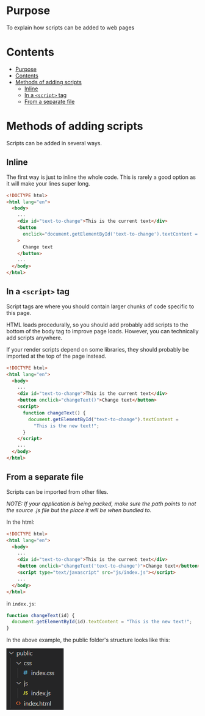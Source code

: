 # Purpose

To explain how scripts can be added to web pages

# Contents

- [Purpose](#purpose)
- [Contents](#contents)
- [Methods of adding scripts](#methods-of-adding-scripts)
  - [Inline](#inline)
  - [In a `<script>` tag](#in-a-script-tag)
  - [From a separate file](#from-a-separate-file)

# Methods of adding scripts

Scripts can be added in several ways.

## Inline

The first way is just to inline the whole code. This is rarely a good option as it will make your lines super long.

```html
<!DOCTYPE html>
<html lang="en">
  <body>
    ...
    <div id="text-to-change">This is the current text</div>
    <button
      onclick="document.getElementById('text-to-change').textContent = 'This is the new text!'"
    >
      Change text
    </button>
    ...
  </body>
</html>
```

## In a `<script>` tag

Script tags are where you should contain larger chunks of code specific to this page.

HTML loads procedurally, so you should add probably add scripts to the bottom of the body tag to improve page loads. However, you can technically add scripts anywhere.

If your render scripts depend on some libraries, they should probably be imported at the top of the page instead.

```html
<!DOCTYPE html>
<html lang="en">
  <body>
    ...
    <div id="text-to-change">This is the current text</div>
    <button onclick="changeText()">Change text</button>
    <script>
      function changeText() {
        document.getElementById("text-to-change").textContent =
          "This is the new text!";
      }
    </script>
    ...
  </body>
</html>
```

## From a separate file

Scripts can be imported from other files.

_NOTE: If your application is being packed, make sure the path points to not the source .js file but the place it will be when bundled to._

In the html:

```html
<!DOCTYPE html>
<html lang="en">
  <body>
    ...
    <div id="text-to-change">This is the current text</div>
    <button onclick="changeText('text-to-change')">Change text</button>
    <script type="text/javascript" src="js/index.js"></script>
    ...
  </body>
</html>
```

in `index.js`:

```js
function changeText(id) {
  document.getElementById(id).textContent = "This is the new text!";
}
```

In the above example, the public folder's structure looks like this:

![public folder structure](images/ExternalScriptFolderStructure.png)
